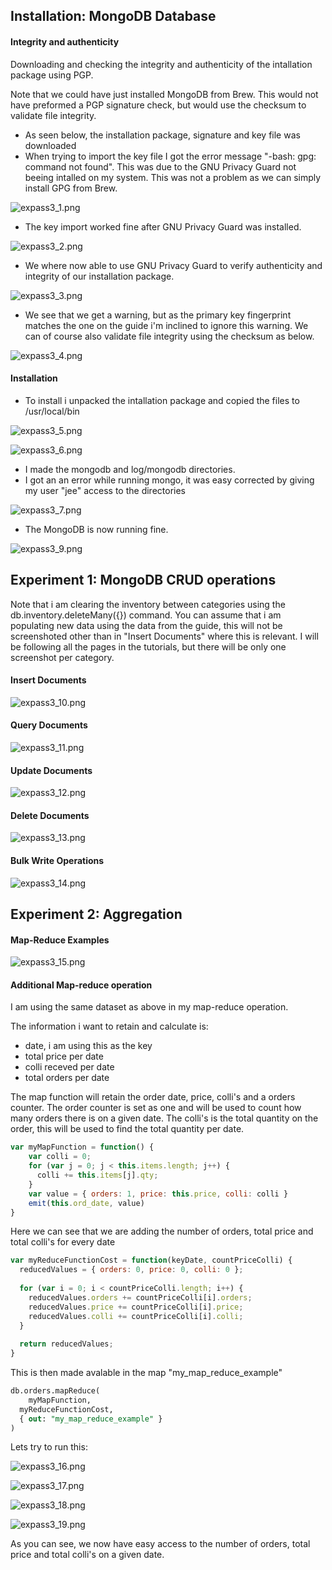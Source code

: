 ## Installation: MongoDB Database

#### Integrity and authenticity

Downloading and checking the integrity and authenticity of the intallation package using PGP. 

Note that we could have just installed MongoDB from Brew. This would not have preformed a PGP signature check, but would use the checksum to validate file integrity. 

- As seen below, the installation package, signature and key file was downloaded
- When trying to import the key file I got the error message "-bash: gpg: command not found". This was due to the GNU Privacy Guard not beeing intalled on my system. This was not a problem as we can simply install GPG from Brew.  

![expass3_1.png](https://github.com/Jan-Erik-Erstad/DAT250-Software-Technology-Experiments/blob/master/Screenshots/expass3_1.png?raw=true)

- The key import worked fine after GNU Privacy Guard was installed.

![expass3_2.png](https://github.com/Jan-Erik-Erstad/DAT250-Software-Technology-Experiments/blob/master/Screenshots/expass3_2.png?raw=true)

- We where now able to use GNU Privacy Guard to verify authenticity and integrity of our installation package.

![expass3_3.png](https://github.com/Jan-Erik-Erstad/DAT250-Software-Technology-Experiments/blob/master/Screenshots/expass3_3.png?raw=true)

- We see that we get a warning, but as the primary key fingerprint matches the one on the guide i'm inclined to ignore this warning.  We can of course also validate file integrity using the checksum as below.

![expass3_4.png](https://github.com/Jan-Erik-Erstad/DAT250-Software-Technology-Experiments/blob/master/Screenshots/expass3_4.png?raw=true)



#### Installation

- To install i unpacked the intallation package and copied the files to /usr/local/bin

![expass3_5.png](https://github.com/Jan-Erik-Erstad/DAT250-Software-Technology-Experiments/blob/master/Screenshots/expass3_5.png?raw=true)

![expass3_6.png](https://github.com/Jan-Erik-Erstad/DAT250-Software-Technology-Experiments/blob/master/Screenshots/expass3_6.png?raw=true)

- I made the mongodb and log/mongodb directories.
- I got an an error while running mongo, it was easy corrected by giving my user "jee" access to the directories

![expass3_7.png](https://github.com/Jan-Erik-Erstad/DAT250-Software-Technology-Experiments/blob/master/Screenshots/expass3_7.png?raw=true)

- The MongoDB is now running fine.

![expass3_9.png](https://github.com/Jan-Erik-Erstad/DAT250-Software-Technology-Experiments/blob/master/Screenshots/expass3_9.png?raw=true)



## Experiment 1: MongoDB CRUD operations

Note that i am clearing the inventory between categories using the db.inventory.deleteMany({}) command. You can assume that i am populating new data using the data from the guide, this will not be screenshoted other than in "Insert Documents" where this is relevant. I will be following all the pages in the tutorials, but there will be only one screenshot per category.

#### Insert Documents

![expass3_10.png](https://github.com/Jan-Erik-Erstad/DAT250-Software-Technology-Experiments/blob/master/Screenshots/expass3_10.png?raw=true)

#### Query Documents

![expass3_11.png](https://github.com/Jan-Erik-Erstad/DAT250-Software-Technology-Experiments/blob/master/Screenshots/expass3_11.png?raw=true)

#### Update Documents

![expass3_12.png](https://github.com/Jan-Erik-Erstad/DAT250-Software-Technology-Experiments/blob/master/Screenshots/expass3_12.png?raw=true)

#### Delete Documents

![expass3_13.png](https://github.com/Jan-Erik-Erstad/DAT250-Software-Technology-Experiments/blob/master/Screenshots/expass3_13.png?raw=true)

#### Bulk Write Operations

![expass3_14.png](https://github.com/Jan-Erik-Erstad/DAT250-Software-Technology-Experiments/blob/master/Screenshots/expass3_14.png?raw=true)



## Experiment 2: Aggregation

#### Map-Reduce Examples

![expass3_15.png](https://github.com/Jan-Erik-Erstad/DAT250-Software-Technology-Experiments/blob/master/Screenshots/expass3_15.png?raw=true)

#### Additional Map-reduce operation

I am using the same dataset as above in my map-reduce operation. 

The information i want to retain and calculate is:

- date, i am using this as the key
- total price per date 
- colli receved per date
- total orders per date

The map function will retain the order date, price, colli's and a orders counter. The order counter is set as one and will be used to count how many orders there is on a given date. The colli's is the total quantity on the order, this will be used to find the total quantity per date.

```javascript
var myMapFunction = function() {
    var colli = 0;
    for (var j = 0; j < this.items.length; j++) {
      colli += this.items[j].qty;
    }
    var value = { orders: 1, price: this.price, colli: colli }
    emit(this.ord_date, value)
}
```

Here we can see that we are adding the number of orders, total price and total colli's for every date 

```javascript
var myReduceFunctionCost = function(keyDate, countPriceColli) {
  reducedValues = { orders: 0, price: 0, colli: 0 };
  
  for (var i = 0; i < countPriceColli.length; i++) {
    reducedValues.orders += countPriceColli[i].orders;
    reducedValues.price += countPriceColli[i].price;
    reducedValues.colli += countPriceColli[i].colli;
  }
  
  return reducedValues;
}
```

This is then made avalable in the map "my_map_reduce_example"

```sql
db.orders.mapReduce(
	myMapFunction,
  myReduceFunctionCost,
  { out: "my_map_reduce_example" }
)
```

Lets try to run this:

![expass3_16.png](https://github.com/Jan-Erik-Erstad/DAT250-Software-Technology-Experiments/blob/master/Screenshots/expass3_16.png?raw=true)

![expass3_17.png](https://github.com/Jan-Erik-Erstad/DAT250-Software-Technology-Experiments/blob/master/Screenshots/expass3_17.png?raw=true)

![expass3_18.png](https://github.com/Jan-Erik-Erstad/DAT250-Software-Technology-Experiments/blob/master/Screenshots/expass3_18.png?raw=true)

![expass3_19.png](https://github.com/Jan-Erik-Erstad/DAT250-Software-Technology-Experiments/blob/master/Screenshots/expass3_19.png?raw=true)

As you can see, we now have easy access to the number of orders, total price and total colli's on a given date.
